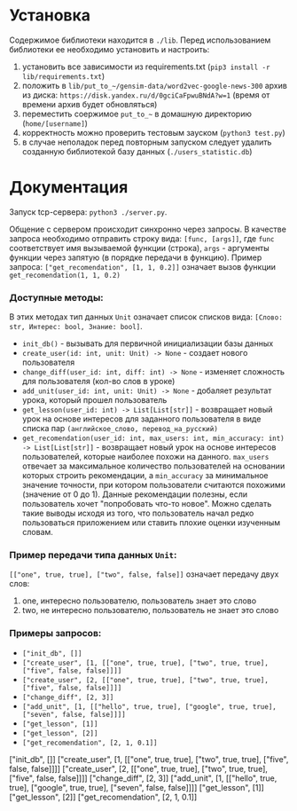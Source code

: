 # Установка
Содержимое библиотеки находится в `./lib`. Перед использованием библиотеки ее необходимо установить и настроить:
1. установить все зависимости из requirements.txt (`pip3 install -r lib/requirements.txt`)
2. положить в `lib/put_to_~/gensim-data/word2vec-google-news-300` архив из диска: `https://disk.yandex.ru/d/0gciCaFpwuBNdA?w=1` (время от времени архив будет обновляться)
3. переместить соержимое `put_to_~` в домашную директорию (`home/[username]`)
4. корректность можно проверить тестовым зауском (`python3 test.py`)
5. в случае неполадок перед повторным запуском следует удалить созданную библиотекой базу данных (`./users_statistic.db`)

# Документация
Запуск tcp-сервера: `python3 ./server.py`.

Общение с сервером происходит синхронно через запросы. В качестве запроса необходимо отправить строку вида: `[func, [args]]`, где `func` соответствует имя вызываемой функции (строка), `args` - аргументы функции через запятую (в порядке передачи в функцию).
Пример запроса:
`["get_recomendation", [1, 1, 0.2]]` означает вызов функции `get_recomendation(1, 1, 0.2)`

### Доступные методы:
В этих методах тип данных `Unit` означает список списков вида: `[Слово: str, Интерес: bool, Знание: bool]`.

* `init_db()` - вызывать для первичной инициализации базы данных
* `create_user(id: int, unit: Unit) -> None` - создает нового пользователя
* `change_diff(user_id: int, diff: int) -> None` - изменяет сложность для пользователя (кол-во слов в уроке)
* `add_unit(user_id: int, unit: Unit) -> None` - добаляет результат урока, который прошел пользователь
* `get_lesson(user_id: int) -> List[List[str]]` - возвращает новый урок на основе интересов для заданного пользователя в виде списка пар `(английское_слово, перевод_на_русский)`
* `get_recomendation(user_id: int, max_users: int, min_accuracy: int) -> List[List[str]]` - возвращает новый урок на основе интересов пользователей, которые наиболее похожи на данного. `max_users` отвечает за максимальное количество пользователей на основании которых строить рекомендации, а `min_accuracy` за минимальное значение точности, при котором пользователи считаются похожими (значение от 0 до 1). Данные рекомендации полезны, если пользователь хочет "попробовать что-то новое". Можно сделать такие выводы исходя из того, что пользователь начал редко пользоваться приложением или ставить плохие оценки изученным словам.

### Пример передачи типа данных `Unit`:
`[["one", true, true], ["two", false, false]]` означает передачу двух слов:
1) one, интересно пользователю, пользователь знает это слово
2) two, не интересно пользователю, пользователь не знает это слово

### Примеры запросов:
* `["init_db", []]`
* `["create_user", [1, [["one", true, true], ["two", true, true], ["five", false, false]]]]`
* `["create_user", [2, [["one", true, true], ["two", true, true], ["five", false, false]]]]`
* `["change_diff", [2, 3]]`
* `["add_unit", [1, [["hello", true, true], ["google", true, true], ["seven", false, false]]]]`
* `["get_lesson", [1]]`
* `["get_lesson", [2]]`
* `["get_recomendation", [2, 1, 0.1]]`

["init_db", []]
["create_user", [1, [["one", true, true], ["two", true, true], ["five", false, false]]]]
["create_user", [2, [["one", true, true], ["two", true, true], ["five", false, false]]]]
["change_diff", [2, 3]]
["add_unit", [1, [["hello", true, true], ["google", true, true], ["seven", false, false]]]]
["get_lesson", [1]]
["get_lesson", [2]]
["get_recomendation", [2, 1, 0.1]]
